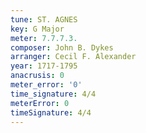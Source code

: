 ```yaml
---
tune: ST. AGNES
key: G Major
meter: 7.7.7.3.
composer: John B. Dykes
arranger: Cecil F. Alexander
year: 1717-1795
anacrusis: 0
meter_error: '0'
time_signature: 4/4
meterError: 0
timeSignature: 4/4
---
```

